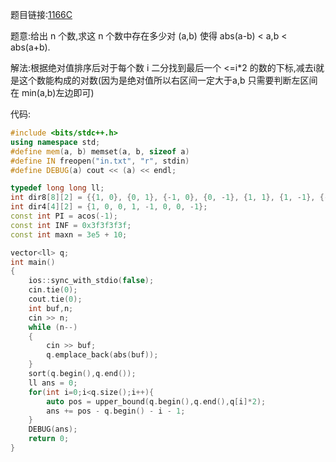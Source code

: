 题目链接:[1166C](https://codeforces.com/problemset/problem/1166/C)

题意:给出 n 个数,求这 n 个数中存在多少对 (a,b) 使得 abs(a-b) < a,b < abs(a+b).

解法:根据绝对值排序后对于每个数 i 二分找到最后一个 <=i*2 的数的下标,减去i就是这个数能构成的对数(因为是绝对值所以右区间一定大于a,b 只需要判断左区间在 min(a,b)左边即可)

代码:

```cpp
#include <bits/stdc++.h>
using namespace std;
#define mem(a, b) memset(a, b, sizeof a)
#define IN freopen("in.txt", "r", stdin)
#define DEBUG(a) cout << (a) << endl;

typedef long long ll;
int dir8[8][2] = {{1, 0}, {0, 1}, {-1, 0}, {0, -1}, {1, 1}, {1, -1}, {-1, 1}, {-1, -1}};
int dir4[4][2] = {1, 0, 0, 1, -1, 0, 0, -1};
const int PI = acos(-1);
const int INF = 0x3f3f3f3f;
const int maxn = 3e5 + 10;

vector<ll> q;
int main()
{
    ios::sync_with_stdio(false);
    cin.tie(0);
    cout.tie(0);
    int buf,n;
    cin >> n;
    while (n--)
    {
        cin >> buf;
        q.emplace_back(abs(buf));
    }
    sort(q.begin(),q.end());
    ll ans = 0;
    for(int i=0;i<q.size();i++){
        auto pos = upper_bound(q.begin(),q.end(),q[i]*2);
        ans += pos - q.begin() - i - 1;
    }
    DEBUG(ans);
    return 0;
}

```
